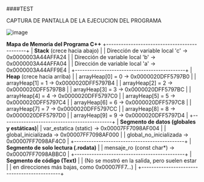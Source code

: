 ####TEST

CAPTURA DE PANTALLA  DE LA EJECUCION DEL PROGRAMA

![image](https://github.com/user-attachments/assets/84f93e56-8af0-42c7-a02c-aae192bc3258)

 **Mapa de Memoria del Programa C++**
 +---------------------------------------------+
| **Stack** (crece hacia abajo)               |
| Dirección de variable local 'c'     → 0x0000003A44AFFA24 |
| Dirección de variable local 'b'     → 0x0000003A44AFFA04 |
| Dirección de variable local 'a'     → 0x0000003A44AFF9E4 |
+---------------------------------------------+
| **Heap** (crece hacia arriba)               |
| arrayHeap[0] = 0         → 0x0000020DFF5797B0 |
| arrayHeap[1] = 1         → 0x0000020DFF5797B4 |
| arrayHeap[2] = 2         → 0x0000020DFF5797B8 |
| arrayHeap[3] = 3         → 0x0000020DFF5797BC |
| arrayHeap[4] = 4         → 0x0000020DFF5797C0 |
| arrayHeap[5] = 5         → 0x0000020DFF5797C4 |
| arrayHeap[6] = 6         → 0x0000020DFF5797C8 |
| arrayHeap[7] = 7         → 0x0000020DFF5797CC |
| arrayHeap[8] = 8         → 0x0000020DFF5797D0 |
| arrayHeap[9] = 9         → 0x0000020DFF5797D4 |
+---------------------------------------------+
| **Segmento de datos (globales y estáticas)**|
| var_estatica (static)       → 0x00007FF7098AF004 |
| global_inicializada         → 0x00007FF7098AF000 |
| global_no_inicializada      → 0x00007FF7098AF4C0 |
+---------------------------------------------+
| **Segmento de solo lectura (.rodata)**      |
| mensaje_ro (const char*)     → 0x00007FF7098ABBC0 |
+---------------------------------------------+
| **Segmento de código (Text)**               |
| (No se mostró en la salida, pero suelen estar |
|  en direcciones más bajas, como 0x00007FF7...) |
+---------------------------------------------+

